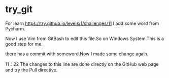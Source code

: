 # try_git
For learn https://try.github.io/levels/1/challenges/11
I add some word from Pycharm.

Now I use Vim from GitBash to edit this file.So on Windows System.This is a good step for me.

there has a commit with someword.Now I made some change again.

11：22
The changes to this line are done directly on the GitHub web page and try the Pull directive.
